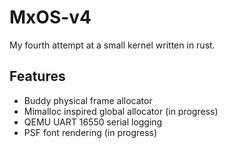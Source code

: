 # MxOS-v4

My fourth attempt at a small kernel written in rust.

## Features
- Buddy physical frame allocator
- Mimalloc inspired global allocator (in progress)
- QEMU UART 16550 serial logging
- PSF font rendering (in progress)